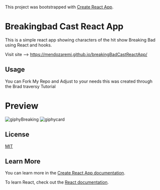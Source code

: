 This project was bootstrapped with [Create React App](https://github.com/facebook/create-react-app).

# Breakingbad Cast React App
This is a simple react app showing characters of the hit show Breaking Bad using React and hooks.

Visit site --> https://mendozaremi.github.io/breakingBadCastReactApp/

## Usage
You can Fork My Repo and Adjust to your needs this was created through the Brad traversy Tutorial

# Preview
![giphyBreaking](https://user-images.githubusercontent.com/47014638/86640936-bdec1c80-bfa8-11ea-8c61-48439a2cd331.gif)
![giphycard](https://user-images.githubusercontent.com/47014638/86641442-22a77700-bfa9-11ea-8768-2f24b38fc908.gif)


## License
[MIT](https://choosealicense.com/licenses/mit/)

## Learn More

You can learn more in the [Create React App documentation](https://facebook.github.io/create-react-app/docs/getting-started).

To learn React, check out the [React documentation](https://reactjs.org/).
